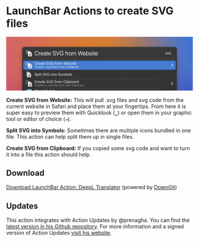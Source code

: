 # LaunchBar Actions to create SVG files

<img src="01.jpg" width="820"/> 


**Create SVG from Website:** This will pull .svg files and svg code from the current website in Safari and place them at your fingertips. From here it is super easy to preview them with Quicklook (`‌␣`) or open them in your graphic tool or editor of choice (`⇥`). 

**Split SVG into Symbols:** Sometimes there are multiple icons bundled in one file. This action can help split them up in single files.

**Create SVG from Clipboard:** If you copied some svg code and want to turn it into a file this action should help. 

## Download

[Download LaunchBar Action: DeepL Translator](https://minhaskamal.github.io/DownGit/#/home?url=https://github.com/Ptujec/LaunchBar/tree/master/Create-SVG-Files) (powered by [DownGit](https://github.com/MinhasKamal/DownGit))

## Updates

This action integrates with Action Updates by @prenagha. You can find the [latest version in his Github repository](https://github.com/prenagha/launchbar). For more information and a signed version of Action Updates [visit his website](https://renaghan.com/launchbar/action-updates/).